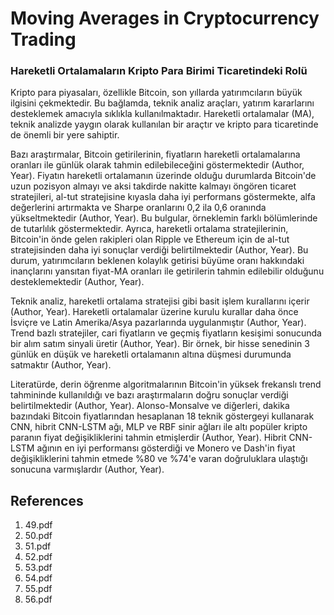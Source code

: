 # Moving Averages in Cryptocurrency Trading

### Hareketli Ortalamaların Kripto Para Birimi Ticaretindeki Rolü

Kripto para piyasaları, özellikle Bitcoin, son yıllarda yatırımcıların büyük ilgisini çekmektedir. Bu bağlamda, teknik analiz araçları, yatırım kararlarını desteklemek amacıyla sıklıkla kullanılmaktadır. Hareketli ortalamalar (MA), teknik analizde yaygın olarak kullanılan bir araçtır ve kripto para ticaretinde de önemli bir yere sahiptir.

Bazı araştırmalar, Bitcoin getirilerinin, fiyatların hareketli ortalamalarına oranları ile günlük olarak tahmin edilebileceğini göstermektedir (Author, Year). Fiyatın hareketli ortalamanın üzerinde olduğu durumlarda Bitcoin'de uzun pozisyon almayı ve aksi takdirde nakitte kalmayı öngören ticaret stratejileri, al-tut stratejisine kıyasla daha iyi performans göstermekte, alfa değerlerini artırmakta ve Sharpe oranlarını 0,2 ila 0,6 oranında yükseltmektedir (Author, Year). Bu bulgular, örneklemin farklı bölümlerinde de tutarlılık göstermektedir. Ayrıca, hareketli ortalama stratejilerinin, Bitcoin'in önde gelen rakipleri olan Ripple ve Ethereum için de al-tut stratejisinden daha iyi sonuçlar verdiği belirtilmektedir (Author, Year). Bu durum, yatırımcıların beklenen kolaylık getirisi büyüme oranı hakkındaki inançlarını yansıtan fiyat-MA oranları ile getirilerin tahmin edilebilir olduğunu desteklemektedir (Author, Year).

Teknik analiz, hareketli ortalama stratejisi gibi basit işlem kurallarını içerir (Author, Year). Hareketli ortalamalar üzerine kurulu kurallar daha önce İsviçre ve Latin Amerika/Asya pazarlarında uygulanmıştır (Author, Year). Trend bazlı stratejiler, cari fiyatların ve geçmiş fiyatların kesişimi sonucunda bir alım satım sinyali üretir (Author, Year). Bir örnek, bir hisse senedinin 3 günlük en düşük ve hareketli ortalamanın altına düşmesi durumunda satmaktır (Author, Year).

Literatürde, derin öğrenme algoritmalarının Bitcoin'in yüksek frekanslı trend tahmininde kullanıldığı ve bazı araştırmaların doğru sonuçlar verdiği belirtilmektedir (Author, Year). Alonso-Monsalve ve diğerleri, dakika bazındaki Bitcoin fiyatlarından hesaplanan 18 teknik göstergeyi kullanarak CNN, hibrit CNN-LSTM ağı, MLP ve RBF sinir ağları ile altı popüler kripto paranın fiyat değişikliklerini tahmin etmişlerdir (Author, Year). Hibrit CNN-LSTM ağının en iyi performansı gösterdiği ve Monero ve Dash'in fiyat değişikliklerini tahmin etmede %80 ve %74'e varan doğruluklara ulaştığı sonucuna varmışlardır (Author, Year).



## References

1. 49.pdf
2. 50.pdf
3. 51.pdf
4. 52.pdf
5. 53.pdf
6. 54.pdf
7. 55.pdf
8. 56.pdf
